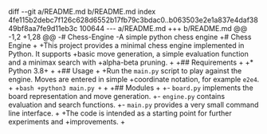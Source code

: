 diff --git a/README.md b/README.md
index 4fe115b2debc7f126c628d6552b17fb79c3bdac0..b063503e2e1a837e4daf3849bf8aa7fe9d11eb3c 100644
--- a/README.md
+++ b/README.md
@@ -1,2 +1,28 @@
-# Chess-Engine
-A simple python chess engine
+# Chess Engine
+
+This project provides a minimal chess engine implemented in Python. It supports
+basic move generation, a simple evaluation function and a minimax search with
+alpha-beta pruning.
+
+## Requirements
+
+* Python 3.8+
+
+## Usage
+
+Run the `main.py` script to play against the engine. Moves are entered in simple
+coordinate notation, for example `e2e4`.
+
+```bash
+python3 main.py
+```
+
+## Modules
+
+- `board.py` implements the board representation and move generation.
+- `engine.py` contains evaluation and search functions.
+- `main.py` provides a very small command line interface.
+
+The code is intended as a starting point for further experiments and
+improvements.
+

